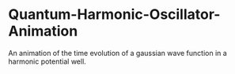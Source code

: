 # Quantum-Harmonic-Oscillator-Animation
An animation of the time evolution of a gaussian wave function in a harmonic potential well.
